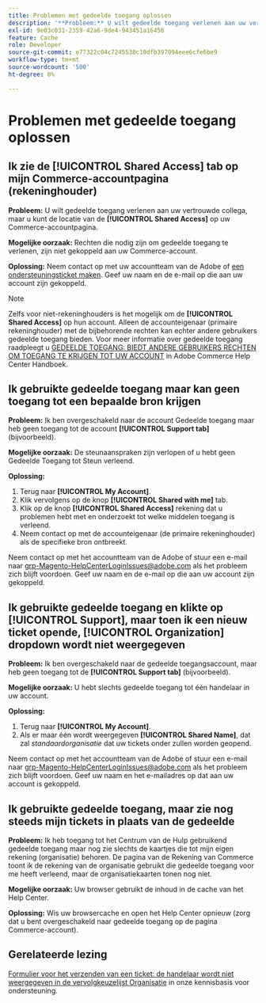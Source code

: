 ```yaml
---
title: Problemen met gedeelde toegang oplossen
description: '**Probleem:** U wilt gedeelde toegang verlenen aan uw vertrouwde collega, maar u kunt het tabblad **Gedeelde Toegang*** niet vinden op uw Commerce-accountpagina.'
exl-id: 9e03c031-2359-42a6-9de4-943451a16456
feature: Cache
role: Developer
source-git-commit: e77322c04c7245538c10dfb397094eee6cfe6be9
workflow-type: tm+mt
source-wordcount: '500'
ht-degree: 0%

---
```


# Problemen met gedeelde toegang oplossen

## Ik zie de [!UICONTROL Shared Access] tab op mijn Commerce-accountpagina (rekeninghouder)

**Probleem:** U wilt gedeelde toegang verlenen aan uw vertrouwde collega, maar u kunt de locatie van de **[!UICONTROL Shared Access]** op uw Commerce-accountpagina.

**Mogelijke oorzaak:** Rechten die nodig zijn om gedeelde toegang te verlenen, zijn niet gekoppeld aan uw Commerce-account.

**Oplossing:** Neem contact op met uw accountteam van de Adobe of [een ondersteuningsticket maken](/help/help-center-guide/help-center/magento-help-center-user-guide.md#merchant-not-displayed). Geef uw naam en de e-mail op die aan uw account zijn gekoppeld.

>[!NOTE]
>
>Zelfs voor niet-rekeninghouders is het mogelijk om de **[!UICONTROL Shared Access]** op hun account. Alleen de accounteigenaar (primaire rekeninghouder) met de bijbehorende rechten kan echter andere gebruikers gedeelde toegang bieden. Voor meer informatie over gedeelde toegang raadpleegt u [GEDEELDE TOEGANG: BIEDT ANDERE GEBRUIKERS RECHTEN OM TOEGANG TE KRIJGEN TOT UW ACCOUNT](https://experienceleague.adobe.com/docs/commerce-knowledge-base/kb/help-center-guide/magento-help-center-user-guide.html?lang=en#shared-access) in Adobe Commerce Help Center Handboek.

## Ik gebruikte gedeelde toegang maar kan geen toegang tot een bepaalde bron krijgen

**Probleem:** Ik ben overgeschakeld naar de account Gedeelde toegang maar heb geen toegang tot de account **[!UICONTROL Support tab]** (bijvoorbeeld).

**Mogelijke oorzaak:** De steunaanspraken zijn verlopen of u hebt geen Gedeelde Toegang tot Steun verleend.

**Oplossing:**

1. Terug naar **[!UICONTROL My Account]**.
1. Klik vervolgens op de knop **[!UICONTROL Shared with me]** tab.
1. Klik op de knop **[!UICONTROL Shared Access]** rekening dat u problemen hebt met en onderzoekt tot welke middelen toegang is verleend.
1. Neem contact op met de accounteigenaar (de primaire rekeninghouder) als de specifieke bron ontbreekt.

Neem contact op met het accountteam van de Adobe of stuur een e-mail naar grp-Magento-HelpCenterLoginIssues@adobe.com als het probleem zich blijft voordoen. Geef uw naam en de e-mail op die aan uw account zijn gekoppeld.

## Ik gebruikte gedeelde toegang en klikte op [!UICONTROL Support], maar toen ik een nieuw ticket opende, [!UICONTROL Organization] dropdown wordt niet weergegeven

**Probleem:** Ik ben overgeschakeld naar de gedeelde toegangsaccount, maar heb geen toegang tot de **[!UICONTROL Support tab]** (bijvoorbeeld).

**Mogelijke oorzaak:** U hebt slechts gedeelde toegang tot één handelaar in uw account.

**Oplossing:**

1. Terug naar **[!UICONTROL My Account]**.
1. Als er maar één wordt weergegeven **[!UICONTROL Shared Name]**, dat zal *standaardorganisatie* dat uw tickets onder zullen worden geopend.

Neem contact op met het accountteam van de Adobe of stuur een e-mail naar grp-Magento-HelpCenterLoginIssues@adobe.com als het probleem zich blijft voordoen. Geef uw naam en het e-mailadres op dat aan uw account is gekoppeld.

## Ik gebruikte gedeelde toegang, maar zie nog steeds mijn tickets in plaats van de gedeelde

**Probleem:** Ik heb toegang tot het Centrum van de Hulp gebruikend gedeelde toegang maar nog zie slechts de kaartjes die tot mijn eigen rekening (organisatie) behoren. De pagina van de Rekening van Commerce toont ik de rekening van de organisatie gebruikt die gedeelde toegang voor me heeft verleend, maar de organisatiekaarten tonen nog niet.

**Mogelijke oorzaak:** Uw browser gebruikt de inhoud in de cache van het Help Center.

**Oplossing:** Wis uw browsercache en open het Help Center opnieuw (zorg dat u bent overgeschakeld naar gedeelde toegang op de pagina Commerce-account).

## Gerelateerde lezing

[Formulier voor het verzenden van een ticket: de handelaar wordt niet weergegeven in de vervolgkeuzelijst Organisatie](/help/help-center-guide/help-center/magento-help-center-user-guide.md#merchant-not-displayed) in onze kennisbasis voor ondersteuning.
